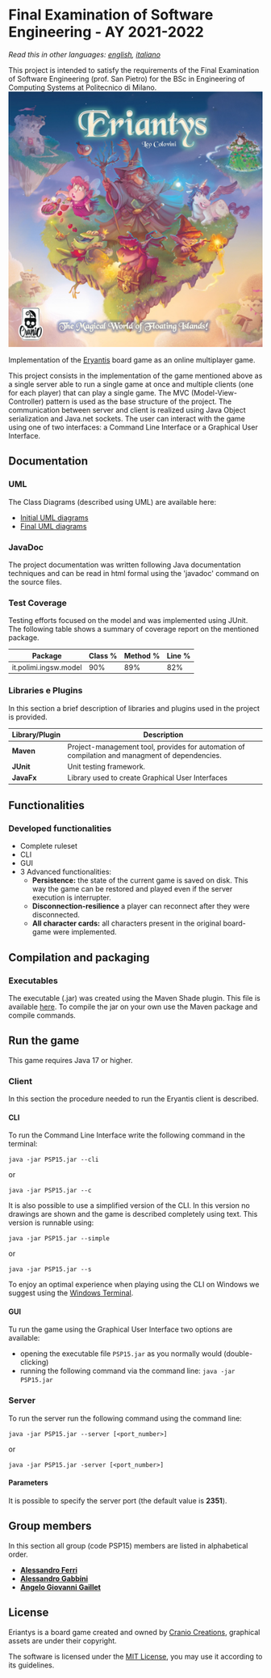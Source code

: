 
# Final Examination of Software Engineering - AY 2021-2022
*Read this in other languages: [english](https://github.com/FerriAlessandro/ing-sw-2022-Ferri-Gabbini-Gaillet/blob/main/README.md), [italiano](https://github.com/FerriAlessandro/ing-sw-2022-Ferri-Gabbini-Gaillet/blob/main/README.it.md)*

This project is intended to satisfy the requirements of the Final Examination of Software Engineering (prof. San Pietro) for the BSc in Engineering of Computing Systems at Politecnico di Milano.
![Logo Eryantis](src/main/resources/images/LogoReduced.png)

Implementation of the [Eryantis](https://www.craniocreations.it/prodotto/eriantys/) board game as an online multiplayer game.

This project consists in the implementation of the game mentioned above as a single server able to run a single game at once and multiple clients (one for each player) that can play a single game. The MVC (Model-View-Controller) pattern is used as the base structure of the project. The communication between server and client is realized using Java Object serialization and Java.net sockets. The user can interact with the game using one of two interfaces: a Command Line Interface or a Graphical User Interface.

## Documentation

### UML
The Class Diagrams (described using UML) are available here:
- [Initial UML diagrams](https://github.com/FerriAlessandro/ing-sw-2022-Ferri-Gabbini-Gaillet/tree/main/deliverables/uml_diagrams/initial)
- [Final UML diagrams](https://github.com/FerriAlessandro/ing-sw-2022-Ferri-Gabbini-Gaillet/tree/main/deliverables/uml_diagrams/final)

### JavaDoc
The project documentation was written following Java documentation techniques and can be read in html formal using the 'javadoc' command on the source files.

### Test Coverage
Testing efforts focused on the model and was implemented using JUnit. 
The following table shows a summary of coverage report on the mentioned package.

| Package               | Class % | Method % | Line % |
|-----------------------|---------|----------|--------|
| it.polimi.ingsw.model | 90%     | 89%      | 82%    |

### Libraries e Plugins
In this section a brief description of libraries and plugins used in the project is provided.

| Library/Plugin | Description                                                                                    |
|----------------|------------------------------------------------------------------------------------------------|
| __Maven__      | Project-management tool, provides for automation of compilation and managment of dependencies. |
| __JUnit__      | Unit testing framework.                                                                        |
| __JavaFx__     | Library used to create Graphical User Interfaces                                               |


## Functionalities
### Developed functionalities
- Complete ruleset
- CLI
- GUI
- 3 Advanced functionalities:
    - __Persistence:__ the state of the current game is saved on disk. This way the game can be restored and played even if the server execution is interrupter.
    - __Disconnection-resilience__ a player can reconnect after they were disconnected.
    - __All character cards:__ all characters present in the original board-game were implemented.


## Compilation and packaging
### Executables
The executable (.jar) was created using the Maven Shade plugin. This file is available [here](https://github.com/FerriAlessandro/ing-sw-2022-Ferri-Gabbini-Gaillet/tree/main/deliverables/jar).
To compile the jar on your own use the Maven package and compile commands.

## Run the game
This game requires Java 17 or higher.

### Client
In this section the procedure needed to run the Eryantis client is described.

#### CLI
To run the Command Line Interface write the following command in the terminal:
```
java -jar PSP15.jar --cli
```
or
```
java -jar PSP15.jar --c
```
It is also possible to use a simplified version of the CLI. In this version no drawings are shown and the game is described completely using text. This version is runnable using:
```
java -jar PSP15.jar --simple
```
or
```
java -jar PSP15.jar --s
```

To enjoy an optimal experience when playing using the CLI on Windows we suggest using the [Windows Terminal](https://github.com/Microsoft/Terminal).

#### GUI
Tu run the game using the Graphical User Interface two options are available:
- opening the executable file ```PSP15.jar``` as you normally would (double-clicking) 
- running the following command via the command line: ```java -jar PSP15.jar```

### Server
To run the server run the following command using the command line:
```
java -jar PSP15.jar --server [<port_number>]
```
or
```
java -jar PSP15.jar -server [<port_number>]
```
#### Parameters
It is possible to specify the server port (the default value is __2351__).

## Group members
In this section all group (code PSP15) members are listed in alphabetical order.
- [__Alessandro Ferri__](https://github.com/FerriAlessandro)
- [__Alessandro Gabbini__](https://github.com/alessandroGabbini)
- [__Angelo Giovanni Gaillet__](https://github.com/aggaillet)

## License
Eriantys is a board game created and owned by [Cranio Creations](https://www.craniocreations.it), graphical assets are under their copyright.

The software is licensed under the [MIT License](https://github.com/FerriAlessandro/ing-sw-2022-Ferri-Gabbini-Gaillet/blob/main/LICENSE), you may use it according to its guidelines.
